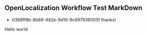 ## OpenLocalization Workflow Test MarkDown
* 0388ff8b-8b68-482e-9d10-9c697936005f 
thanks!

Hello world